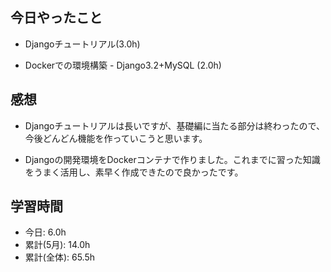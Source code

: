 
## 今日やったこと

+ Djangoチュートリアル(3.0h)

+ Dockerでの環境構築 - Django3.2+MySQL (2.0h)

## 感想

+ Djangoチュートリアルは長いですが、基礎編に当たる部分は終わったので、今後どんどん機能を作っていこうと思います。

+ Djangoの開発環境をDockerコンテナで作りました。これまでに習った知識をうまく活用し、素早く作成できたので良かったです。


## 学習時間
+ 今日: 6.0h
+ 累計(5月): 14.0h
+ 累計(全体): 65.5h
